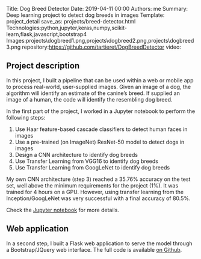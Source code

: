 Title: Dog Breed Detector
Date: 2019-04-11 00:00
Authors: me
Summary: Deep learning project to detect dog breeds in images
Template: project_detail
save_as: projects/breed-detector.html
Technologies:python,jupyter,keras,numpy,scikit-learn,flask,javascript,bootstrap4
Images:projects\dogbreed1.png,projects\dogbreed2.png,projects\dogbreed3.png
repository:https://github.com/tartieret/DogBreedDetector
video:

## Project description

In this project, I built a pipeline that can be used within a web or mobile app to process real-world, user-supplied images. Given an image of a dog, the algorithm will identify an estimate of the canine’s breed. If supplied an image of a human, the code will identify the resembling dog breed.

In the first part of the project, I worked in a Jupyter notebook to perform the following steps:

1. Use Haar feature-based cascade classifiers to detect human faces in images
2. Use a pre-trained (on ImageNet) ResNet-50 model to detect dogs in images
3. Design a CNN architecture to identify dog breeds
4. Use Transfer Learning from VGG16 to identify dog breeds
5. Use Transfer Learning from GoogLeNet to identify dog breeds

My own CNN architecture (step 3) reached a 35.76% accuracy on the test set, well above the minimum requirements for the project (1%). It was trained for 4 hours on a GPU. However, using transfer learning from the Inception/GoogLeNet was very successful with a final accuracy of 80.5%.

Check the [Jupyter notebook](https://github.com/tartieret/DogBreedDetector/blob/master/dog_app.ipynb) for more details.

## Web application

In a second step, I built a Flask web application to serve the model through a Bootstrap/JQuery web interface. The full code is available [on Github](https://github.com/tartieret/DogBreedDetector).
